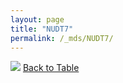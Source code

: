 ```yaml
---
layout: page
title: "NUDT7"
permalink: /_mds/NUDT7/
---
```


![](../../alns_9.28.22/aln_5HSAA074167_0.965.png?raw=true
)
[Back to Table](../../display)
